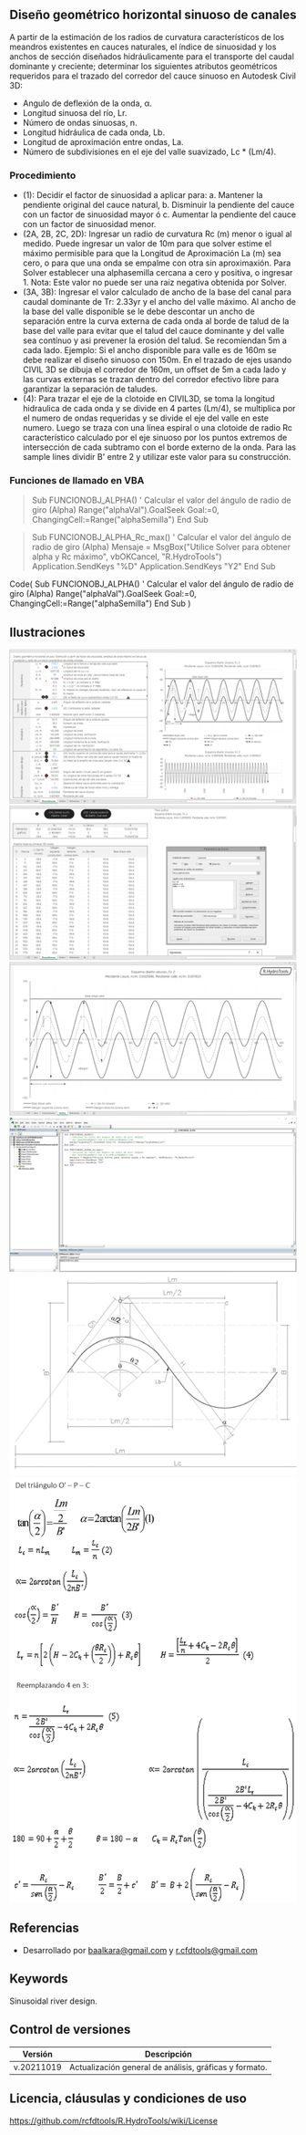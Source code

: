 ## Diseño geométrico horizontal sinuoso de canales

A partir de la estimación de los radios de curvatura característicos de los meandros existentes en cauces naturales, el índice de sinuosidad y los anchos de sección diseñados hidráulicamente para el transporte del caudal dominante y creciente; determinar los siguientes atributos geométricos requeridos para el trazado del corredor del cauce sinuoso en Autodesk Civil 3D:

* Angulo de deflexión de la onda, α.
* Longitud sinuosa del río, Lr.
* Número de ondas sinuosas, n.
* Longitud hidráulica de cada onda, Lb.
* Longitud de aproximación entre ondas, La.
* Número de subdivisiones en el eje del valle suavizado, Lc * (Lm/4).

### Procedimiento

* (1): Decidir el factor de sinuosidad a aplicar para: a. Mantener la pendiente original del cauce natural, b. Disminuir la pendiente del cauce con un factor de sinuosidad mayor ó c. Aumentar la pendiente del cauce con un factor de sinuosidad menor.
* (2A, 2B, 2C, 2D): Ingresar un radio de curvatura Rc (m) menor o igual al medido. Puede ingresar un valor de 10m para que solver estime el máximo permisible para que la Longitud de Aproximación La (m) sea cero, o para que una onda se empalme con otra sin aproximaxión. Para Solver establecer una alphasemilla cercana a cero y positiva, o ingresar 1. Nota: Este valor no puede ser una raiz negativa obtenida por Solver.
* (3A, 3B): Ingresar el valor calculado de ancho de la base del canal para caudal dominante de Tr: 2.33yr y el ancho del valle máximo. Al ancho de la base del valle disponible se le debe descontar un ancho de separación entre la curva externa de cada onda al borde de talud de la base del valle para evitar que el talud del cauce dominante y del valle sea contínuo y asi prevener la erosión del talud. Se recomiendan 5m a cada lado. Ejemplo:  Si el ancho disponible para valle es de 160m se debe realizar el diseño sinuoso con 150m. En el trazado de ejes usando CIVIL 3D se dibuja el corredor de 160m, un offset de 5m a cada lado y las curvas externas se trazan dentro del corredor efectivo libre para garantizar la separación de taludes.
* (4): Para trazar el eje de la clotoide en CIVIL3D, se toma la longitud hidraulica de cada onda y se divide en 4 partes (Lm/4), se multiplica por el numero de ondas requeridas y se divide el eje del valle en este numero. Luego se traza con una línea espiral o una clotoide de radio Rc característico calculado por el eje sinuoso por los puntos extremos de intersección de cada subtramo con el borde externo de la onda. Para las sample lines dividir B' entre 2 y utilizar este valor para su construcción.

### Funciones de llamado en VBA

> Sub FUNCIONOBJ_ALPHA()
>     ' Calcular el valor del ángulo de radio de giro (Alpha)
>     Range("alphaVal").GoalSeek Goal:=0, ChangingCell:=Range("alphaSemilla")
> End Sub

> Sub FUNCIONOBJ_ALPHA_Rc_max()
>     ' Calcular el valor del ángulo de radio de giro (Alpha)
>     Mensaje = MsgBox("Utilice Solver para obtener alpha y Rc máximo", vbOKCancel, "R.HydroTools")
>     Application.SendKeys "%D"
>     Application.SendKeys "Y2"
> End Sub

Code(
Sub FUNCIONOBJ_ALPHA()
    ' Calcular el valor del ángulo de radio de giro (Alpha)
    Range("alphaVal").GoalSeek Goal:=0, ChangingCell:=Range("alphaSemilla")
End Sub
)

## Ilustraciones

![R.HydroTools.DisenoSinuosoCanal.Screenshot1](https://github.com/rcfdtools/R.HydroTools/blob/main/DisenoSinuosoCanal/Screenshot/Screenshot1.png)
![R.HydroTools.DisenoSinuosoCanal.Screenshot2](https://github.com/rcfdtools/R.HydroTools/blob/main/DisenoSinuosoCanal/Screenshot/Screenshot2.png)
![R.HydroTools.DisenoSinuosoCanal.Screenshot3](https://github.com/rcfdtools/R.HydroTools/blob/main/DisenoSinuosoCanal/Screenshot/Screenshot3.png)
![R.HydroTools.DisenoSinuosoCanal.Screenshot4](https://github.com/rcfdtools/R.HydroTools/blob/main/DisenoSinuosoCanal/Screenshot/Screenshot4.png)
![R.HydroTools.DisenoSinuosoCanal.Screenshot5](https://github.com/rcfdtools/R.HydroTools/blob/main/DisenoSinuosoCanal/Screenshot/Screenshot5.png)
![R.HydroTools.DisenoSinuosoCanal.Screenshot6](https://github.com/rcfdtools/R.HydroTools/blob/main/DisenoSinuosoCanal/Screenshot/Screenshot6.png)


## Referencias
* Desarrollado por baalkara@gmail.com y r.cfdtools@gmail.com


## Keywords
Sinusoidal river design.


## Control de versiones

Versión | Descripción
--- | ---
| v.20211019 | Actualización general de análisis, gráficas y formato.


## Licencia, cláusulas y condiciones de uso
https://github.com/rcfdtools/R.HydroTools/wiki/License


